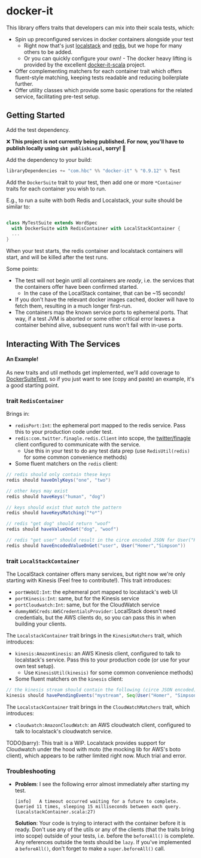 # docker-it

This library offers traits that developers can mix into their scala tests, which:

- Spin up preconfigured services in docker containers alongside your test
    - Right now that's just [localstack](https://github.com/localstack/localstack) and [redis](https://redis.io/), 
    but we hope for many others to be added.
    - Or you can quickly configure your own! - The docker heavy lifting 
    is provided by the excellent [docker-it-scala](https://github.com/whisklabs/docker-it-scala) project.
- Offer complementing matchers for each container trait which offers fluent-style matching, keeping tests readable and reducing boilerplate further. 
- Offer utility classes which provide some basic operations for the related service, facilitating pre-test setup. 

## Getting Started
 
Add the test dependency.  

:x: **This project is not currently being published.  For now, you'll have to publish locally using `sbt publishLocal`, sorry! :grimacing:**
 
Add the dependency to your build:
```sbt
libraryDependencies += "com.hbc" %% "docker-it" % "0.9.12" % Test
```  

Add the `DockerSuite` trait to your test, then add one or more `*Container` traits for each container you wish to run. 

E.g., to run a suite with both Redis and Localstack, your suite should be similar to:
 
```scala

class MyTestSuite extends WordSpec
  with DockerSuite with RedisContainer with LocalStackContainer {
  ...
}

``` 

When your test starts, the redis container and localstack containers will start, and will be killed after the test runs.

Some points:
- The test will not begin until all containers are *ready*, i.e. the services that the containers
offer have been confirmed started. 
    - In the case of the LocalStack container, that can be ~15 seconds!
- If you don't have the relevant docker images cached, docker will have to fetch them, resulting in a much longer first-run. 
- The containers map the known service ports to ephemeral ports.  That way, if a test JVM is aborted or 
     some other critical error leaves a container behind alive, subsequent runs won't fail with in-use ports.
   
## Interacting With The Services

#### An Example!
As new traits and util methods get implemented, we'll add coverage to [DockerSuiteTest](src/test/scala/com/hbc/dockerit/DockerSuiteTest.scala), so if you just want to see (copy and paste) an example, it's a good starting point.

### trait `RedisContainer` 

Brings in:

- `redisPort:Int`: the ephemeral port mapped to the redis service. Pass this to your production code under test.
- `redis:com.twitter.finagle.redis.Client` into scope, the [twitter/finagle](https://github.com/twitter/finagle) client configured to communicate with the service. 
    - Use this in your test to do any test data prep (use `RedisUtil(redis)` for some common convenience methods) 
- Some fluent matchers on the `redis` client:

```scala
// redis should only contain these keys
redis should haveOnlyKeys("one", "two")

// other keys may exist
redis should haveKeys("human", "dog")              

// keys should exist that match the pattern
redis should haveKeysMatching("*o*")       

// redis "get dog" should return "woof"         
redis should haveValueOnGet("dog", "woof")

// redis "get user" should result in the circe encoded JSON for User("Homer","Simpson")             
redis should haveEncodedValueOnGet("user", User("Homer","Simpson"))
```

### trait `LocalStackContainer` 

The LocalStack container offers many services, but right now we're only starting with Kinesis (Feel free to contribute!).  This trait introduces:  

- `portWebUI:Int`: the ephemeral port mapped to localstack's web UI
- `portKinesis:Int`: same, but for the Kinesis service
- `portCloudwatch:Int`: same, but for the CloudWatch service
- `dummyAWSCreds:AWSCredentialsProvider`: LocalStack doesn't need credentials, but the AWS clients do, so you can pass this in when building your clients.   
  
The `LocalstackContainer` trait brings in the `KinesisMatchers` trait, which introduces:

- `kinesis:AmazonKinesis`: an AWS Kinesis client, configured to talk to localstack's service.  Pass this 
    to your production code (or use for your own test setup).  
    - Use `KinesisUtil(kinesis)` for some common convenience methods)
- Some fluent matchers on the `kinesis` client:

```scala
// the kinesis stream should contain the following (circe JSON encoded) payloads
kinesis should havePendingEvents("mystream", Seq(User("Homer", "Simpson"), User("Moe","Szyslak")))
```

The `LocalstackContainer` trait brings in the `CloudWatchMatchers` trait, which introduces:

- `cloudwatch:AmazonCloudWatch`: an AWS cloudwatch client, configured to talk to localstack's cloudwatch service.

TODO(barry): This trait is a WIP.  Localstack provides support for Cloudwatch under the hood with moto (the mocking lib for
AWS's boto client), which appears to be rather limited right now.  Much trial and error. 

### Troubleshooting

- **Problem**: I see the following error almost immediately after starting my test.
    ```
    [info]   A timeout occurred waiting for a future to complete. Queried 11 times, sleeping 15 milliseconds between each query. (LocalstackContainer.scala:27)
    ```
  **Solution**: Your code is trying to interact with the container before it is ready.  Don't use any of the utils or any of
  the clients (that the traits bring into scope) outside of your tests, i.e. before the `beforeAll()` is complete. Any references
  outside the tests should be `lazy`. If you've implemented a `beforeAll()`, don't forget to make a `super.beforeAll()` call.        
  
